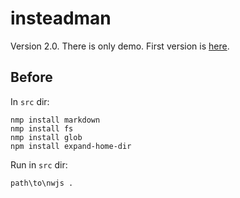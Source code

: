 insteadman
===========

Version 2.0. There is only demo. First version is [here](https://github.com/jhekasoft/instead-manager).

Before
------
In `src` dir:

```
nmp install markdown
nmp install fs
nmp install glob
npm install expand-home-dir
```

Run in `src` dir:

```
path\to\nwjs .
```
